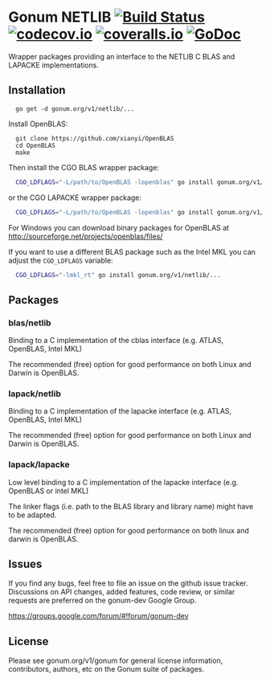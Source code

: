 Gonum NETLIB  [![Build Status](https://travis-ci.org/gonum/netlib.svg?branch=master)](https://travis-ci.org/gonum/netlib)  [![codecov.io](https://codecov.io/gh/gonum/netlib/branch/master/graph/badge.svg)](https://codecov.io/gh/gonum/netlib) [![coveralls.io](https://coveralls.io/repos/gonum/netlib/badge.svg?branch=master&service=github)](https://coveralls.io/github/gonum/netlib?branch=master) [![GoDoc](https://godoc.org/gonum.org/v1/netlib?status.svg)](https://godoc.org/gonum.org/v1/netlib)
======

Wrapper packages providing an interface to the NETLIB C BLAS and LAPACKE implementations.

## Installation

```
  go get -d gonum.org/v1/netlib/...
```


Install OpenBLAS:
```
  git clone https://github.com/xianyi/OpenBLAS
  cd OpenBLAS
  make
```

Then install the CGO BLAS wrapper package:
```sh
  CGO_LDFLAGS="-L/path/to/OpenBLAS -lopenblas" go install gonum.org/v1/netlib/blas/netlib
```
or the CGO LAPACKE wrapper package:
```sh
  CGO_LDFLAGS="-L/path/to/OpenBLAS -lopenblas" go install gonum.org/v1/netlib/lapack/netlib
```

For Windows you can download binary packages for OpenBLAS at
http://sourceforge.net/projects/openblas/files/

If you want to use a different BLAS package such as the Intel MKL you can
adjust the `CGO_LDFLAGS` variable:
```sh
  CGO_LDFLAGS="-lmkl_rt" go install gonum.org/v1/netlib/...
```

## Packages

### blas/netlib

Binding to a C implementation of the cblas interface (e.g. ATLAS, OpenBLAS, Intel MKL)

The recommended (free) option for good performance on both Linux and Darwin is OpenBLAS.

### lapack/netlib

Binding to a C implementation of the lapacke interface (e.g. ATLAS, OpenBLAS, Intel MKL)

The recommended (free) option for good performance on both Linux and Darwin is OpenBLAS.

### lapack/lapacke

Low level binding to a C implementation of the lapacke interface (e.g. OpenBLAS or intel MKL)

The linker flags (i.e. path to the BLAS library and library name) might have to be adapted.

The recommended (free) option for good performance on both linux and darwin is OpenBLAS.

## Issues

If you find any bugs, feel free to file an issue on the github issue tracker. Discussions on API changes, added features, code review, or similar requests are preferred on the gonum-dev Google Group.

https://groups.google.com/forum/#!forum/gonum-dev

## License

Please see gonum.org/v1/gonum for general license information, contributors, authors, etc on the Gonum suite of packages.
